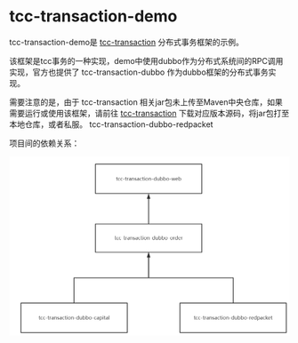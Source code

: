 # tcc-transaction-demo
tcc-transaction-demo是 [tcc-transaction](https://github.com/changmingxie/tcc-transaction) 分布式事务框架的示例。

该框架是tcc事务的一种实现，demo中使用dubbo作为分布式系统间的RPC调用实现，官方也提供了 tcc-transaction-dubbo 作为dubbo框架的分布式事务实现。

需要注意的是，由于 tcc-transaction 相关jar包未上传至Maven中央仓库，如果需要运行或使用该框架，请前往 [tcc-transaction](https://github.com/changmingxie/tcc-transaction) 下载对应版本源码，将jar包打至本地仓库，或者私服。
tcc-transaction-dubbo-redpacket

项目间的依赖关系：

![](./images/1.png)